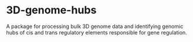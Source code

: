 # 3D-genome-hubs
A package for processing bulk 3D genome data and identifying genomic hubs of cis and trans regulatory elements responsible for gene regulation.